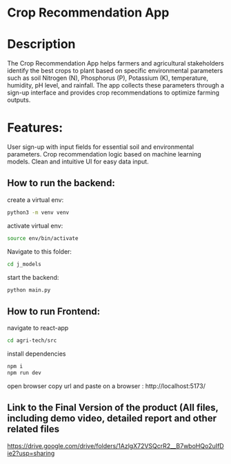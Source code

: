 # Crop Recommendation App

# Description

The Crop Recommendation App helps farmers and agricultural stakeholders identify the best crops to plant based on specific environmental parameters such as soil Nitrogen (N), Phosphorus (P), Potassium (K), temperature, humidity, pH level, and rainfall. The app collects these parameters through a sign-up interface and provides crop recommendations to optimize farming outputs.

# Features:

User sign-up with input fields for essential soil and environmental parameters.
Crop recommendation logic based on machine learning models.
Clean and intuitive UI for easy data input.

## How to run the backend:

create a virtual env:
```sh
python3 -m venv venv
```

activate virtual env:
```sh
source env/bin/activate
```

Navigate to this folder:
```sh
cd j_models
```
start the backend:
```sh
python main.py
```

## How to run Frontend:
navigate to react-app
```sh
cd agri-tech/src
```

install dependencies
```sh
npm i
npm run dev
```

open browser
copy url and paste on a browser : http://localhost:5173/

## Link to the Final Version of the product (All files, including demo video, detailed report and other related files 

https://drive.google.com/drive/folders/1AzlgX72VSQcrR2__B7wboHQo2uIfDie2?usp=sharing

